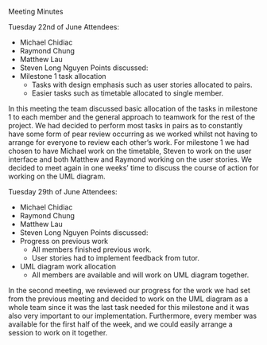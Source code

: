Meeting Minutes

Tuesday 22nd of June
Attendees: 
-	Michael Chidiac
-	Raymond Chung
-	Matthew Lau
-	Steven Long Nguyen
Points discussed: 
-	Milestone 1 task allocation
    -	Tasks with design emphasis such as user stories allocated to pairs.
    -	Easier tasks such as timetable allocated to single member.

In this meeting the team discussed basic allocation of the tasks in milestone 1 to each member and the general approach to teamwork for the rest of the project. We had decided to perform most tasks in pairs as to constantly have some form of pear review occurring as we worked whilst not having to arrange for everyone to review each other’s work. For milestone 1 we had chosen to have Michael work on the timetable, Steven to work on the user interface and both Matthew and Raymond working on the user stories. We decided to meet again in one weeks’ time to discuss the course of action for working on the UML diagram.

Tuesday 29th of June
Attendees: 
-	Michael Chidiac
-	Raymond Chung
-	Matthew Lau
-	Steven Long Nguyen
Points discussed: 
-	Progress on previous work
    -	All members finished previous work.
    -	User stories had to implement feedback from tutor.
-	UML diagram work allocation
    -	All members are available and will work on UML diagram together.

In the second meeting, we reviewed our progress for the work we had set from the previous meeting and decided to work on the UML diagram as a whole team since it was the last task needed for this milestone and it was also very important to our implementation. Furthermore, every member was available for the first half of the week, and we could easily arrange a session to work on it together.
